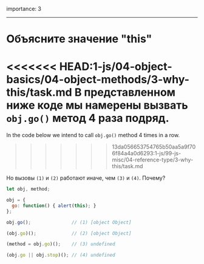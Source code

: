 importance: 3

---

# Объясните значение "this"

<<<<<<< HEAD:1-js/04-object-basics/04-object-methods/3-why-this/task.md
В представленном ниже коде мы намерены вызвать `obj.go()` метод 4 раза подряд.
=======
In the code below we intend to call `obj.go()` method 4 times in a row.
>>>>>>> 13da056653754765b50aa5a9f706f84a4a0d6293:1-js/99-js-misc/04-reference-type/3-why-this/task.md

Но вызовы `(1)` и `(2)` работают иначе, чем `(3)` и `(4)`. Почему?

```js run no-beautify
let obj, method;

obj = {
  go: function() { alert(this); }
};

obj.go();               // (1) [object Object]

(obj.go)();             // (2) [object Object]

(method = obj.go)();    // (3) undefined

(obj.go || obj.stop)(); // (4) undefined
```

